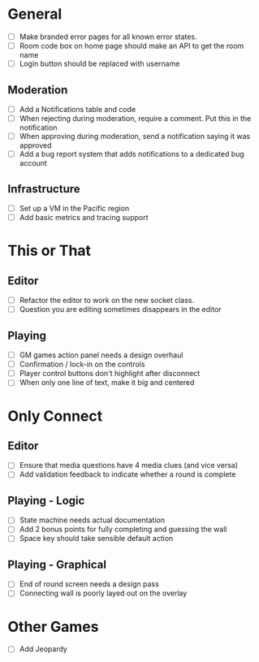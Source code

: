 <!--
SPDX-FileCopyrightText: 2024 Benedict Harcourt <ben.harcourt@harcourtprogramming.co.uk>

SPDX-License-Identifier: CC0-1.0
-->


# General

- [ ] Make branded error pages for all known error states.
- [ ] Room code box on home page should make an API to get the room name
- [ ] Login button should be replaced with username

## Moderation

- [ ] Add a Notifications table and code
- [ ] When rejecting during moderation, require a comment. Put this in the notification
- [ ] When approving during moderation, send a notification saying it was approved
- [ ] Add a bug report system that adds notifications to a dedicated bug account

## Infrastructure

- [ ] Set up a VM in the Pacific region
- [ ] Add basic metrics and tracing support

# This or That

## Editor

- [ ] Refactor the editor to work on the new socket class.
- [ ] Question you are editing sometimes disappears in the editor

## Playing

- [ ] GM games action panel needs a design overhaul
- [ ] Confirmation / lock-in on the controls
- [ ] Player control buttons don't highlight after disconnect
- [ ] When only one line of text, make it big and centered

# Only Connect

## Editor

- [ ] Ensure that media questions have 4 media clues (and vice versa)
- [ ] Add validation feedback to indicate whether a round is complete

## Playing - Logic

- [ ] State machine needs actual documentation
- [ ] Add 2 bonus points for fully completing and guessing the wall
- [ ] Space key should take sensible default action

## Playing - Graphical

- [ ] End of round screen needs a design pass
- [ ] Connecting wall is poorly layed out on the overlay

# Other Games

- [ ] Add Jeopardy
